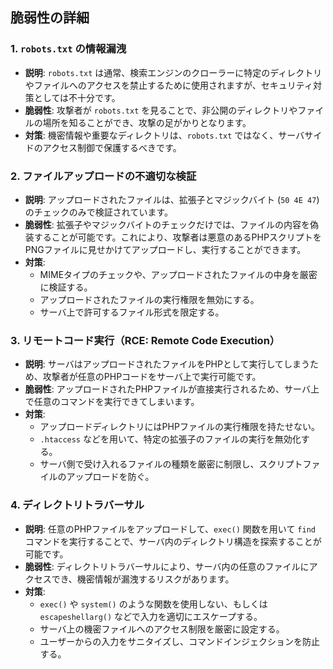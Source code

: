 ## 脆弱性の詳細

### 1. `robots.txt` の情報漏洩
- **説明**: `robots.txt` は通常、検索エンジンのクローラーに特定のディレクトリやファイルへのアクセスを禁止するために使用されますが、セキュリティ対策としては不十分です。
- **脆弱性**: 攻撃者が `robots.txt` を見ることで、非公開のディレクトリやファイルの場所を知ることができ、攻撃の足がかりとなります。
- **対策**: 機密情報や重要なディレクトリは、`robots.txt` ではなく、サーバサイドのアクセス制御で保護するべきです。

### 2. ファイルアップロードの不適切な検証
- **説明**: アップロードされたファイルは、拡張子とマジックバイト (`50 4E 47`) のチェックのみで検証されています。
- **脆弱性**: 拡張子やマジックバイトのチェックだけでは、ファイルの内容を偽装することが可能です。これにより、攻撃者は悪意のあるPHPスクリプトをPNGファイルに見せかけてアップロードし、実行することができます。
- **対策**: 
  - MIMEタイプのチェックや、アップロードされたファイルの中身を厳密に検証する。
  - アップロードされたファイルの実行権限を無効にする。
  - サーバ上で許可するファイル形式を限定する。

### 3. リモートコード実行（RCE: Remote Code Execution）
- **説明**: サーバはアップロードされたファイルをPHPとして実行してしまうため、攻撃者が任意のPHPコードをサーバ上で実行可能です。
- **脆弱性**: アップロードされたPHPファイルが直接実行されるため、サーバ上で任意のコマンドを実行できてしまいます。
- **対策**: 
  - アップロードディレクトリにはPHPファイルの実行権限を持たせない。
  - `.htaccess` などを用いて、特定の拡張子のファイルの実行を無効化する。
  - サーバ側で受け入れるファイルの種類を厳密に制限し、スクリプトファイルのアップロードを防ぐ。

### 4. ディレクトリトラバーサル
- **説明**: 任意のPHPファイルをアップロードして、`exec()` 関数を用いて `find` コマンドを実行することで、サーバ内のディレクトリ構造を探索することが可能です。
- **脆弱性**: ディレクトリトラバーサルにより、サーバ内の任意のファイルにアクセスでき、機密情報が漏洩するリスクがあります。
- **対策**: 
  - `exec()` や `system()` のような関数を使用しない、もしくは `escapeshellarg()` などで入力を適切にエスケープする。
  - サーバ上の機密ファイルへのアクセス制限を厳密に設定する。
  - ユーザーからの入力をサニタイズし、コマンドインジェクションを防止する。

